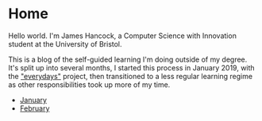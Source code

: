 # Home

Hello world. I'm James Hancock, a Computer Science with Innovation student at the University of Bristol.

This is a blog of the self-guided learning I'm doing outside of my degree. It's split up into several months, I started this process in January 2019, with the ["everydays"](https://jhancock532.github.io/everydays/) project, then transitioned to a less regular learning regime as other responsibilities took up more of my time.

- [January](https://jhancock532.github.io/reflection/2019/January)
- [February](https://jhancock532.github.io/reflection/2019/February)
